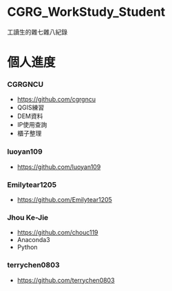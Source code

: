 # CGRG_WorkStudy_Student
工讀生的雜七雜八紀錄

# 個人進度

### CGRGNCU
  + https://github.com/cgrgncu
  + QGIS練習
  + DEM資料
  + IP使用查詢
  + 櫃子整理

### luoyan109
  + https://github.com/luoyan109

### Emilytear1205
  + https://github.com/Emilytear1205

### Jhou Ke-Jie
  + https://github.com/chouc119
  + Anaconda3
  + Python

### terrychen0803   
  + https://github.com/terrychen0803
